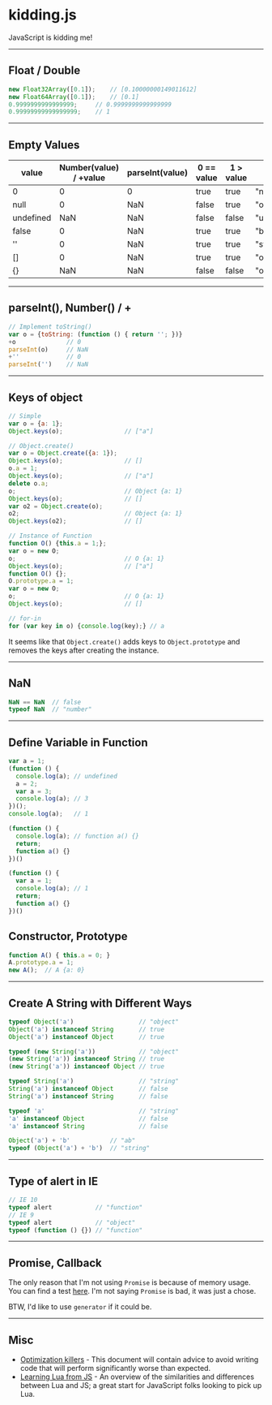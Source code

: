 # kidding.js
JavaScript is kidding me!


----------

## Float / Double

```js
new Float32Array([0.1]);    // [0.10000000149011612]
new Float64Array([0.1]);    // [0.1]
0.9999999999999999;     // 0.9999999999999999
0.99999999999999999;    // 1
```


----------

## Empty Values

value     | Number(value) / +value | parseInt(value) | 0 == value | 1 > value | typeof value
----------|------------------------|-----------------|------------|-----------|--------------
0         | 0                      | 0               | true       | true      | "number"   
null      | 0                      | NaN             | false      | true      | "object"
undefined | NaN                    | NaN             | false      | false     | "undefined"
false     | 0                      | NaN             | true       | true      | "boolean"
''        | 0                      | NaN             | true       | true      | "string"
[]        | 0                      | NaN             | true       | true      | "object"
{}        | NaN                    | NaN             | false      | false     | "object"


----------

## parseInt(), Number() / +

```js
// Implement toString()
var o = {toString: (function () { return ''; })}
+o              // 0
parseInt(o)     // NaN
+''             // 0
parseInt('')    // NaN
```


----------

## Keys of object

```js
// Simple
var o = {a: 1};
Object.keys(o);                 // ["a"]

// Object.create()
var o = Object.create({a: 1});
Object.keys(o);                 // []
o.a = 1;
Object.keys(o);                 // ["a"]
delete o.a;
o;                              // Object {a: 1}
Object.keys(o);                 // []
var o2 = Object.create(o);
o2;                             // Object {a: 1}
Object.keys(o2);                // []

// Instance of Function
function O() {this.a = 1;};
var o = new O;
o;                              // O {a: 1}
Object.keys(o);                 // ["a"]
function O() {};
O.prototype.a = 1;
var o = new O;
o;                              // O {a: 1}
Object.keys(o);                 // []

// for-in
for (var key in o) {console.log(key);} // a
```

It seems like that `Object.create()` adds keys to `Object.prototype` and removes the keys after creating the instance.


----------

## NaN

```js
NaN == NaN  // false
typeof NaN  // "number"
```


----------

## Define Variable in Function

```js
var a = 1;
(function () {
  console.log(a); // undefined
  a = 2;
  var a = 3;
  console.log(a); // 3
})();
console.log(a);   // 1
```

```js
(function () { 
  console.log(a); // function a() {}
  return;
  function a() {}
})()
```

```js
(function () { 
  var a = 1; 
  console.log(a); // 1
  return; 
  function a() {}
})()
```


## Constructor, Prototype

```js
function A() { this.a = 0; }
A.prototype.a = 1;
new A();  // A {a: 0}
```


----------

## Create A String with Different Ways

```js
typeof Object('a')                  // "object"
Object('a') instanceof String       // true
Object('a') instanceof Object       // true

typeof (new String('a'))            // "object"
(new String('a')) instanceof String // true
(new String('a')) instanceof Object // true

typeof String('a')                  // "string"
String('a') instanceof Object       // false
String('a') instanceof String       // false

typeof 'a'                          // "string"
'a' instanceof Object               // false
'a' instanceof String               // false

Object('a') + 'b'           // "ab"
typeof (Object('a') + 'b')  // "string"
```


----------

## Type of alert in IE

```js
// IE 10
typeof alert            // "function" 
// IE 9
typeof alert            // "object" 
typeof (function () {}) // "function" 
```


----------

## Promise, Callback

The only reason that I'm not using `Promise` is because of memory usage. You can find a test [here](./benchmarks/promise-vs-callback). I'm not saying `Promise` is bad, it was just a chose.

BTW, I'd like to use `generator` if it could be.


----------

## Misc

- [Optimization killers](https://github.com/petkaantonov/bluebird/wiki/Optimization-killers) - This document will contain advice to avoid writing code that will perform significantly worse than expected.
- [Learning Lua from JS](http://phrogz.net/lua/LearningLua_FromJS.html) - An overview of the similarities and differences between Lua and JS; a great start for JavaScript folks looking to pick up Lua.

